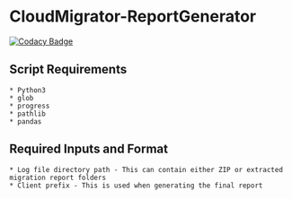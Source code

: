 # CloudMigrator-ReportGenerator
[![Codacy Badge](https://api.codacy.com/project/badge/Grade/db27982d6e9e4c1b9b2e565fb3ac2ba2)](https://www.codacy.com/manual/cloudkevin/CloudMigrator-ReportGenerator?utm_source=github.com&amp;utm_medium=referral&amp;utm_content=cloudkevin/CloudMigrator-ReportGenerator&amp;utm_campaign=Badge_Grade)

## Script Requirements
```
* Python3
* glob
* progress
* pathlib
* pandas
```

## Required Inputs and Format
```
* Log file directory path - This can contain either ZIP or extracted migration report folders
* Client prefix - This is used when generating the final report
```
